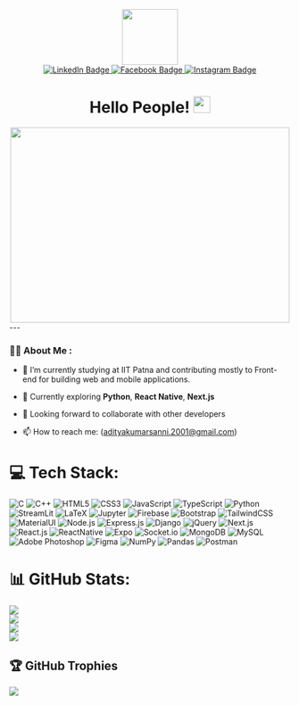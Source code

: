 
<div id="header" align="center">
  <img src="https://media.giphy.com/media/jdPMeyv9rn0hZHh8n9/giphy.gif" width="100"/>

  <div id="badges">
    <a href="https://www.linkedin.com/in/aditya-kumar-337a08218/">
     <img src="https://img.shields.io/badge/LinkedIn-blue?style=for-the-badge&logo=linkedin&logoColor=white" alt="LinkedIn Badge"/>
    </a>
    <a href="https://www.facebook.com/profile.php?id=100012627465717">
     <img src="https://img.shields.io/badge/Facebook-darkblue?style=for-the-badge&logo=facebook&logoColor=white" alt="Facebook Badge"/>
    </a>
    <a href="https://www.instagram.com/ad1tya_kr/">
     <img src="https://img.shields.io/badge/Instagram-purple?style=for-the-badge&logo=instagram&logoColor=white" alt="Instagram Badge"/>
    </a>
  </div>
  
  <div id='badges'>
    <img src="https://komarev.com/ghpvc/?username=Aditya61101&style=flat-square&color=blue" alt=""/>
  </div>
  <h1>
    Hello People!
    <img src="https://media.giphy.com/media/hvRJCLFzcasrR4ia7z/giphy.gif" width="30px"/>
  </h1>
</div>
<div align='center'>
 <img src='https://media1.giphy.com/media/u2pmTWUi0MXjyrMaVj/giphy.gif?cid=ecf05e479wv652dtm1a1zfvmi4n2qlkykub5353ykmryfs8y&rid=giphy.gif&ct=g'    width="500"height="350"/>
</div>
---

### :man_technologist: About Me :

- :telescope: I’m currently studying at IIT Patna and contributing mostly to Front-end for building web and mobile applications.

- :seedling: Currently exploring <b>Python</b>, <b>React Native</b>, <b>Next.js</b>

- :couple:  Looking forward to collaborate with other developers

- :mailbox: How to reach me: (adityakumarsanni.2001@gmail.com)

# 💻 Tech Stack:
![C](https://img.shields.io/badge/C-00599C?style=for-the-badge&logo=c&logoColor=white) ![C++](https://img.shields.io/badge/C%2B%2B-00599C?style=for-the-badge&logo=c%2B%2B&logoColor=white) ![HTML5](https://img.shields.io/badge/HTML5-E34F26?style=for-the-badge&logo=html5&logoColor=white) ![CSS3](https://img.shields.io/badge/CSS3-1572B6?style=for-the-badge&logo=css3&logoColor=white) ![JavaScript](https://img.shields.io/badge/JavaScript-323330?style=for-the-badge&logo=javascript&logoColor=F7DF1E) ![TypeScript](https://img.shields.io/badge/TypeScript-007ACC?style=for-the-badge&logo=typescript&logoColor=white) ![Python](https://img.shields.io/badge/Python-FFD43B?style=for-the-badge&logo=python&logoColor=blue) ![StreamLit](https://img.shields.io/badge/Streamlit-FF4B4B?style=for-the-badge&logo=Streamlit&logoColor=white) ![LaTeX](https://img.shields.io/badge/LaTeX-47A141?style=for-the-badge&logo=LaTeX&logoColor=white) ![Jupyter](https://img.shields.io/badge/Jupyter-F37626.svg?&style=for-the-badge&logo=Jupyter&logoColor=white) ![Firebase](https://img.shields.io/badge/firebase-%23039BE5.svg?style=flat&logo=firebase) ![Bootstrap](https://img.shields.io/badge/Bootstrap-563D7C?style=for-the-badge&logo=bootstrap&logoColor=white) ![TailwindCSS](https://img.shields.io/badge/tailwindcss-%2338B2AC.svg?style=flat&logo=tailwind-css&logoColor=white) ![MaterialUI](https://img.shields.io/badge/Material%20UI-007FFF?style=for-the-badge&logo=mui&logoColor=white) ![Node.js](https://img.shields.io/badge/Node.js-339933?style=for-the-badge&logo=nodedotjs&logoColor=white) ![Express.js](https://img.shields.io/badge/Express.js-000000?style=for-the-badge&logo=express&logoColor=white) ![Django](https://img.shields.io/badge/Django-092E20?style=for-the-badge&logo=django&logoColor=green) ![jQuery](https://img.shields.io/badge/jQuery-0769AD?style=for-the-badge&logo=jquery&logoColor=white) ![Next.js](https://img.shields.io/badge/Next-black?style=flat&logo=next.js&logoColor=white) ![React.js](https://img.shields.io/badge/React-20232A?style=for-the-badge&logo=react&logoColor=61DAFB) ![ReactNative](https://img.shields.io/badge/React_Native-20232A?style=for-the-badge&logo=react&logoColor=61DAFB) ![Expo](https://img.shields.io/badge/Expo-1B1F23?style=for-the-badge&logo=expo&logoColor=white) ![Socket.io](https://img.shields.io/badge/Socket.io-010101?&style=for-the-badge&logo=Socket.io&logoColor=white) ![MongoDB](https://img.shields.io/badge/MongoDB-4EA94B?style=for-the-badge&logo=mongodb&logoColor=white) ![MySQL](https://img.shields.io/badge/MySQL-005C84?style=for-the-badge&logo=mysql&logoColor=white) ![Adobe Photoshop](https://img.shields.io/badge/Adobe%20Photoshop-31A8FF?style=for-the-badge&logo=Adobe%20Photoshop&logoColor=black) ![Figma](https://img.shields.io/badge/Figma-F24E1E?style=for-the-badge&logo=figma&logoColor=white) ![NumPy](https://img.shields.io/badge/Numpy-777BB4?style=for-the-badge&logo=numpy&logoColor=white) ![Pandas](https://img.shields.io/badge/Pandas-2C2D72?style=for-the-badge&logo=pandas&logoColor=white) ![Postman](https://img.shields.io/badge/Postman-FF6C37?style=for-the-badge&logo=Postman&logoColor=white)

# 📊 GitHub Stats:
![](https://github-readme-activity-graph.cyclic.app/graph?username=Aditya61101&theme=react)<br/>
![](https://github-readme-stats.vercel.app/api?username=Aditya61101&theme=radical&hide_border=false&include_all_commits=false&count_private=true)<br/>
![](https://github-readme-streak-stats.herokuapp.com/?user=Aditya61101&theme=radical&hide_border=false)<br/>
![](https://github-readme-stats.vercel.app/api/top-langs/?username=Aditya61101&theme=radical&hide_border=false&include_all_commits=false&count_private=true&layout=compact)

## 🏆 GitHub Trophies
![](https://github-profile-trophy.vercel.app/?username=Aditya61101&theme=radical&no-frame=false&no-bg=false&margin-w=4)
<!---
Aditya61101/Aditya61101 is a ✨ special ✨ repository because its `README.md` (this file) appears on your GitHub profile.
You can click the Preview link to take a look at your changes.
--->
